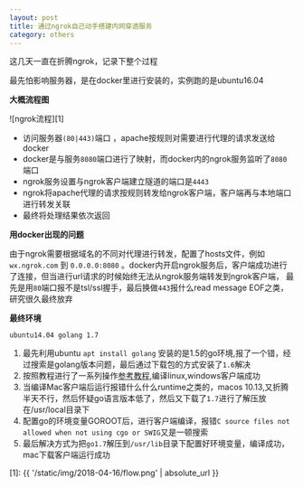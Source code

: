 ```yaml
---
layout: post
title: 通过ngrok自己动手搭建内网穿透服务
category: others
---
```

这几天一直在折腾ngrok，记录下整个过程

最先怕影响服务器，是在docker里进行安装的，实例跑的是ubuntu16.04

**大概流程图**

![ngrok流程][1]

* 访问服务器`(80|443)`端口 ，apache按规则对需要进行代理的请求发送给docker
* docker是与服务`8080`端口进行了映射，而docker内的ngrok服务监听了`8080`端口
* ngrok服务设置与ngrok客户端建立隧道的端口是`4443`
* ngrok将apache代理的请求按规则转发给ngrok客户端，客户端再与本地端口进行转发关联
* 最终将处理结果依次返回

**用docker出现的问题**

由于ngrok需要根据域名的不同对代理进行转发，配置了hosts文件，例如`wx.ngrok.com` 到 `0.0.0.0:8080`
。docker内开启ngrok服务后，客户端成功进行了连接，但当进行url请求的时候始终无法从ngrok服务端转发到ngrok客户端，
最先是用`80`端口报不是tsl/ssl握手，最后换做`443`报什么read message EOF之类，研究很久最终放弃


**最终环境**

`ubuntu14.04 golang 1.7`

1. 最先利用ubuntu `apt install golang` 安装的是1.5的go环境,报了一个错，经过搜索是golang版本问题，最后通过下载包的方式安装了`1.6`解决
2. 按照教程进行了一系列操作[参考教程](https://blog.csdn.net/sdfgsdfg1444/article/details/72793313),编译linux,windows客户端成功
3. 当编译Mac客户端后运行报错什么什么runtime之类的，macos 10.13,又折腾半天不行，然后怀疑go语言版本低了，然后又下载了`1.7`进行了解压放在/usr/local目录下
4. 配置go的环境变量GOROOT后，进行客户端编译，报错`C source files not allowed when not using cgo or SWIG`又是一顿搜索
5. 最后解决方式为把`go1.7`解压到`/usr/lib`目录下配置好环境变量，编译成功，mac下载客户端运行成功 





[1]: {{ '/static/img/2018-04-16/flow.png' | absolute_url }}
